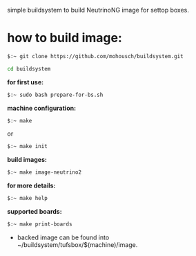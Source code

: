 simple buildsystem to build NeutrinoNG image for settop boxes. 

# how to build image: #

```bash
$:~ git clone https://github.com/mohousch/buildsystem.git

cd buildsystem
```

**for first use:**
```bash
$:~ sudo bash prepare-for-bs.sh
```
**machine configuration:**
```bash
$:~ make
```

or

```bash
$:~ make init
```
**build images:**
```bash
$:~ make image-neutrino2
```

**for more details:**
```bash
$:~ make help
```

**supported boards:**
```bash
$:~ make print-boards
```

* backed image can be found into ~/buildsystem/tufsbox/$(machine)/image.


